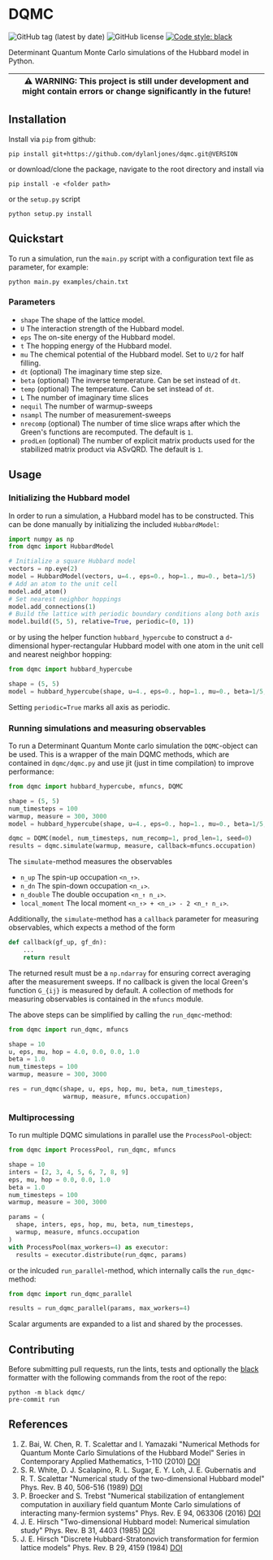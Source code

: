 # DQMC

![GitHub tag (latest by date)](https://img.shields.io/github/v/tag/dylanljones/dqmc)
![GitHub license](https://img.shields.io/github/license/dylanljones/dqmc)
[![Code style: black](https://img.shields.io/badge/code%20style-black-000000.svg)](https://github.com/psf/black)

Determinant Quantum Monte Carlo simulations of the Hubbard model in Python.

| :warning: **WARNING**: This project is still under development and might contain errors or change significantly in the future! |
| --- |

## Installation

Install via `pip` from github:
```commandline
pip install git+https://github.com/dylanljones/dqmc.git@VERSION
```
or download/clone the package, navigate to the root directory and install via
````commandline
pip install -e <folder path>
````
or the `setup.py` script
````commandline
python setup.py install
````


## Quickstart

To run a simulation, run the `main.py` script with a configuration text file
as parameter, for example:
````commandline
python main.py examples/chain.txt
````

### Parameters

- `shape`
   The shape of the lattice model.
- `U`
   The interaction strength of the Hubbard model.
- `eps`
   The on-site energy of the Hubbard model.
- `t`
   The hopping energy of the Hubbard model.
- `mu`
   The chemical potential of the Hubbard model. Set to `U/2` for half filling.
- `dt` (optional)
   The imaginary time step size.
- `beta` (optional)
   The inverse temperature. Can be set instead of `dt`.
- `temp` (optional)
   The temperature. Can be set instead of `dt`.
- `L`
   The number of imaginary time slices
- `nequil`
   The number of warmup-sweeps
- `nsampl`
   The number of measurement-sweeps
- `nrecomp` (optional)
   The number of time slice wraps after which the Green's functions are recomputed.
   The default is `1`.
- `prodLen` (optional)
   The number of explicit matrix products used for the stabilized matrix product
   via ASvQRD. The default is `1`.

## Usage

### Initializing the Hubbard model

In order to run a simulation, a Hubbard model has to be constructed. This can be
done manually by initializing the included `HubbardModel`:
```python
import numpy as np
from dqmc import HubbardModel

# Initialize a square Hubbard model
vectors = np.eye(2)
model = HubbardModel(vectors, u=4., eps=0., hop=1., mu=0., beta=1/5)
# Add an atom to the unit cell
model.add_atom()
# Set nearest neighbor hoppings
model.add_connections(1)
# Build the lattice with periodic boundary conditions along both axis
model.build((5, 5), relative=True, periodic=(0, 1))
```
or by using the helper function `hubbard_hypercube` to construct a `d`-dimensional
hyper-rectangular Hubbard model with one atom in the unit cell and nearest neighbor
hopping:
```python
from dqmc import hubbard_hypercube

shape = (5, 5)
model = hubbard_hypercube(shape, u=4., eps=0., hop=1., mu=0., beta=1/5, periodic=True)
```
Setting `periodic=True` marks all axis as periodic.

### Running simulations and measuring observables

To run a Determinant Quantum Monte carlo simulation the `DQMC`-object can be used.
This is a wrapper of the main DQMC methods, which are contained in `dqmc/dqmc.py`
and use jit (just in time compilation) to improve performance:
```python
from dqmc import hubbard_hypercube, mfuncs, DQMC

shape = (5, 5)
num_timesteps = 100
warmup, measure = 300, 3000
model = hubbard_hypercube(shape, u=4., eps=0., hop=1., mu=0., beta=1/5, periodic=True)

dqmc = DQMC(model, num_timesteps, num_recomp=1, prod_len=1, seed=0)
results = dqmc.simulate(warmup, measure, callback=mfuncs.occupation)
```
The `simulate`-method measures the observables
- `n_up`
   The spin-up occupation `<n_↑>`.
- `n_dn`
   The spin-down occupation `<n_↓>`.
- `n_double`
   The double occupation `<n_↑ n_↓>`.
- `local_moment`
   The local moment `<n_↑> + <n_↓> - 2 <n_↑ n_↓>`.


Additionally, the `simulate`-method has a `callback` parameter for measuring observables, which
expects a method of the form
```python
def callback(gf_up, gf_dn):
    ...
    return result
```
The returned result must be a `np.ndarray` for ensuring correct averaging after the
measurement sweeps. If no callback is given the local Green's function `G_{ij}` is
measured by default. A collection of methods for measuring observables is contained
in the `mfuncs` module.

The above steps can be simplified by calling the `run_dqmc`-method:
```python
from dqmc import run_dqmc, mfuncs

shape = 10
u, eps, mu, hop = 4.0, 0.0, 0.0, 1.0
beta = 1.0
num_timesteps = 100
warmup, measure = 300, 3000

res = run_dqmc(shape, u, eps, hop, mu, beta, num_timesteps,
               warmup, measure, mfuncs.occupation)
```

### Multiprocessing

To run multiple DQMC simulations in parallel use the `ProcessPool`-object:
```python
from dqmc import ProcessPool, run_dqmc, mfuncs

shape = 10
inters = [2, 3, 4, 5, 6, 7, 8, 9]
eps, mu, hop = 0.0, 0.0, 1.0
beta = 1.0
num_timesteps = 100
warmup, measure = 300, 3000

params = (
  shape, inters, eps, hop, mu, beta, num_timesteps,
  warmup, measure, mfuncs.occupation
)
with ProcessPool(max_workers=4) as executor:
  results = executor.distribute(run_dqmc, params)
```
or the inlcuded `run_parallel`-method, which internally calls the `run_dqmc`-method:
```python
from dqmc import run_dqmc_parallel

results = run_dqmc_parallel(params, max_workers=4)
```
Scalar arguments are expanded to a list and shared by the processes.

## Contributing

Before submitting pull requests, run the lints, tests and optionally the
[black](https://github.com/psf/black) formatter with the following commands
from the root of the repo:
`````commandline
python -m black dqmc/
pre-commit run
`````

## References
1. Z. Bai, W. Chen, R. T. Scalettar and I. Yamazaki
   "Numerical Methods for Quantum Monte Carlo Simulations of the Hubbard Model"
   Series in Contemporary Applied Mathematics, 1-110 (2010) [DOI](https://doi.org/10.1142/9789814273268_0001)
2. S. R. White, D. J. Scalapino, R. L. Sugar, E. Y. Loh, J. E. Gubernatis and R. T. Scalettar
   "Numerical study of the two-dimensional Hubbard model"
   Phys. Rev. B 40, 506-516 (1989) [DOI](https://doi.org/10.1103/PhysRevB.40.506)
3. P. Broecker and S. Trebst
   "Numerical stabilization of entanglement computation in auxiliary field quantum Monte Carlo simulations of interacting many-fermion systems"
   Phys. Rev. E 94, 063306 (2016) [DOI](https://doi.org/10.1103/PhysRevE.94.063306)
4. J. E. Hirsch
   "Two-dimensional Hubbard model: Numerical simulation study"
   Phys. Rev. B 31, 4403 (1985) [DOI](https://doi.org/10.1103/PhysRevB.31.4403)
5. J. E. Hirsch
   "Discrete Hubbard-Stratonovich transformation for fermion lattice models"
   Phys. Rev. B 29, 4159 (1984) [DOI](https://doi.org/10.1103/PhysRevB.28.4059)
